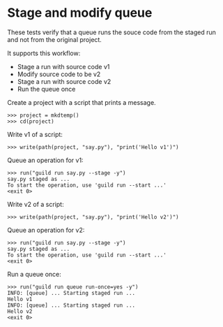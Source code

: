 # Stage and modify queue

These tests verify that a queue runs the souce code from the staged
run and not from the original project.

It supports this workflow:

- Stage a run with source code v1
- Modify source code to be v2
- Stage a run with source code v2
- Run the queue once

Create a project with a script that prints a message.

    >>> project = mkdtemp()
    >>> cd(project)

Write v1 of a script:

    >>> write(path(project, "say.py"), "print('Hello v1')")

Queue an operation for v1:

    >>> run("guild run say.py --stage -y")
    say.py staged as ...
    To start the operation, use 'guild run --start ...'
    <exit 0>

Write v2 of a script:

    >>> write(path(project, "say.py"), "print('Hello v2')")

Queue an operation for v2:

    >>> run("guild run say.py --stage -y")
    say.py staged as ...
    To start the operation, use 'guild run --start ...'
    <exit 0>

Run a queue once:

    >>> run("guild run queue run-once=yes -y")
    INFO: [queue] ... Starting staged run ...
    Hello v1
    INFO: [queue] ... Starting staged run ...
    Hello v2
    <exit 0>
